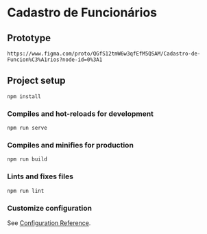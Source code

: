 # Cadastro de Funcionários

## Prototype
```
https://www.figma.com/proto/QGfS12tmW6w3qfEfM5QSAM/Cadastro-de-Funcion%C3%A1rios?node-id=0%3A1
```

## Project setup
```
npm install
```

### Compiles and hot-reloads for development
```
npm run serve
```

### Compiles and minifies for production
```
npm run build
```

### Lints and fixes files
```
npm run lint
```

### Customize configuration
See [Configuration Reference](https://cli.vuejs.org/config/).

